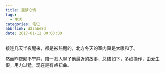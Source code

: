 ```yaml
---
title: 噩梦心情
tags:
  - 生活
categories: 笔记
abbrlink: d22abe8d
date: 2017-01-12 00:00:00
---
```


接连几天半夜醒来，都是被热醒的，北方冬天的室内真是太暖和了。

然而昨夜颇不宁静，陪一友人聊了他最近的故事，总结如下，多线操作，由爱生恨，用力过猛，现在是有点扭曲。